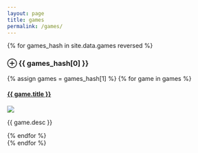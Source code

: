 ```yaml
---
layout: page
title: games
permalink: /games/
---
```


<div class="accordion">
    {% for games_hash in site.data.games reversed %}
    <h3 class="accordion-toggle"><span class="accordion-indicator">&#8853;</span> {{ games_hash[0] }}</h3>
    <div class="accordion-content">
        {% assign games = games_hash[1] %}
        {% for game in games %}
        <div class="project">
            <div class="project-contents">
                <a href="{{ game.link }}" target="_blank"><h4>{{ game.title }}</h4></a>
                <img class="thumbnail" src="{{ game.img }}"/>  
                <p>{{ game.desc }}</p>
            </div>
        </div>
        {% endfor %}
    </div>
    {% endfor %}
</div>
